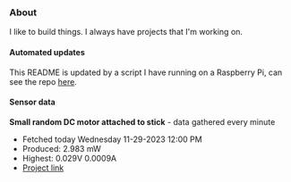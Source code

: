 ### About
I like to build things. I always have projects that I'm working on.

#### Automated updates
This README is updated by a script I have running on a Raspberry Pi, can see the repo [here](https://github.com/jdc-cunningham/raspi-git-repo-updater).

#### Sensor data


**Small random DC motor attached to stick** - data gathered every minute
- Fetched today Wednesday 11-29-2023 12:00 PM
- Produced: 2.983 mW
- Highest: 0.029V 0.0009A
- [Project link](https://github.com/jdc-cunningham/turbine-raspi)